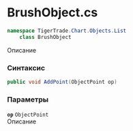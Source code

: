
# BrushObject.cs
```csharp
namespace TigerTrade.Chart.Objects.List  
    class BrushObject
```

Описание

### Синтаксис
```csharp
public void AddPoint(ObjectPoint op)
```

### Параметры
**`op`** `ObjectPoint`  
 Описание  
  

                    
                    